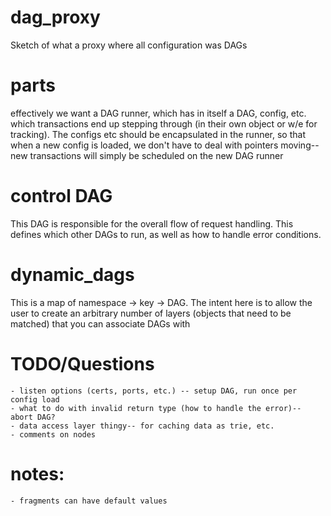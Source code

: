 # dag_proxy
Sketch of what a proxy where all configuration was DAGs

# parts
effectively we want a DAG runner, which has in itself a DAG, config, etc. which
transactions end up stepping through (in their own object or w/e for tracking).
The configs etc should be encapsulated in the runner, so that when a new config
is loaded, we don't have to deal with pointers moving-- new transactions will
simply be scheduled on the new DAG runner

# control DAG
This DAG is responsible for the overall flow of request handling. This defines which
other DAGs to run, as well as how to handle error conditions.

# dynamic_dags
This is a map of namespace -> key -> DAG. The intent here is to allow the user
to create an arbitrary number of layers (objects that need to be matched) that
you can associate DAGs with

# TODO/Questions
    - listen options (certs, ports, etc.) -- setup DAG, run once per config load
    - what to do with invalid return type (how to handle the error)-- abort DAG?
    - data access layer thingy-- for caching data as trie, etc.
    - comments on nodes

# notes:
    - fragments can have default values
